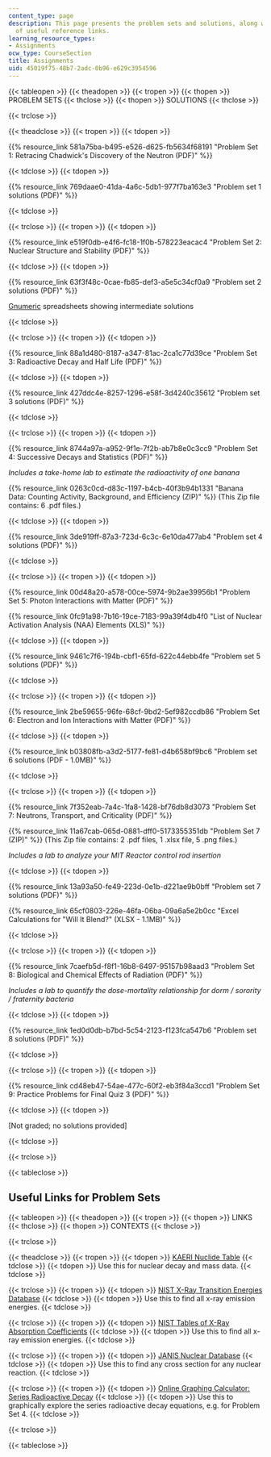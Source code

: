 ```yaml
---
content_type: page
description: This page presents the problem sets and solutions, along with a table
  of useful reference links.
learning_resource_types:
- Assignments
ocw_type: CourseSection
title: Assignments
uid: 45019f75-48b7-2adc-0b96-e629c3954596
---
```


{{< tableopen >}}
{{< theadopen >}}
{{< tropen >}}
{{< thopen >}}
PROBLEM SETS
{{< thclose >}}
{{< thopen >}}
SOLUTIONS
{{< thclose >}}

{{< trclose >}}

{{< theadclose >}}
{{< tropen >}}
{{< tdopen >}}


{{% resource_link 581a75ba-b495-e526-d625-fb5634f68191 "Problem Set 1: Retracing Chadwick's Discovery of the Neutron (PDF)" %}}


{{< tdclose >}}
{{< tdopen >}}


{{% resource_link 769daae0-41da-4a6c-5db1-977f7ba163e3 "Problem set 1 solutions (PDF)" %}}


{{< tdclose >}}

{{< trclose >}}
{{< tropen >}}
{{< tdopen >}}


{{% resource_link e519f0db-e4f6-fc18-1f0b-578223eacac4 "Problem Set 2: Nuclear Structure and Stability (PDF)" %}}


{{< tdclose >}}
{{< tdopen >}}


{{% resource_link 63f3f48c-0cae-fb85-def3-a5e5c34cf0a9 "Problem set 2 solutions (PDF)" %}}

[Gnumeric](http://www.gnumeric.org/) spreadsheets showing intermediate solutions


{{< tdclose >}}

{{< trclose >}}
{{< tropen >}}
{{< tdopen >}}


{{% resource_link 88a1d480-8187-a347-81ac-2ca1c77d39ce "Problem Set 3: Radioactive Decay and Half Life (PDF)" %}}


{{< tdclose >}}
{{< tdopen >}}


{{% resource_link 427ddc4e-8257-1296-e58f-3d4240c35612 "Problem set 3 solutions (PDF)" %}}


{{< tdclose >}}

{{< trclose >}}
{{< tropen >}}
{{< tdopen >}}


{{% resource_link 8744a97a-a952-9f1e-7f2b-ab7b8e0c3cc9 "Problem Set 4: Successive Decays and Statistics (PDF)" %}}

_Includes a take-home lab to estimate the radioactivity of one banana_

{{% resource_link 0263c0cd-d83c-1197-b4cb-40f3b94b1331 "Banana Data: Counting Activity, Background, and Efficiency (ZIP)" %}} (This Zip file contains: 6 .pdf files.)


{{< tdclose >}}
{{< tdopen >}}


{{% resource_link 3de919ff-87a3-723d-6c3c-6e10da477ab4 "Problem set 4 solutions (PDF)" %}}


{{< tdclose >}}

{{< trclose >}}
{{< tropen >}}
{{< tdopen >}}


{{% resource_link 00d48a20-a578-00ce-5974-9b2ae39956b1 "Problem Set 5: Photon Interactions with Matter (PDF)" %}}

{{% resource_link 0fc91a98-7b16-19ce-7183-99a39f4db4f0 "List of Nuclear Activation Analysis (NAA) Elements (XLS)" %}}


{{< tdclose >}}
{{< tdopen >}}


{{% resource_link 9461c7f6-194b-cbf1-65fd-622c44ebb4fe "Problem set 5 solutions (PDF)" %}}


{{< tdclose >}}

{{< trclose >}}
{{< tropen >}}
{{< tdopen >}}


{{% resource_link 2be59655-96fe-68cf-9bd2-5ef982ccdb86 "Problem Set 6: Electron and Ion Interactions with Matter (PDF)" %}}


{{< tdclose >}}
{{< tdopen >}}


{{% resource_link b03808fb-a3d2-5177-fe81-d4b658bf9bc6 "Problem set 6 solutions (PDF - 1.0MB)" %}}


{{< tdclose >}}

{{< trclose >}}
{{< tropen >}}
{{< tdopen >}}


{{% resource_link 7f352eab-7a4c-1fa8-1428-bf76db8d3073 "Problem Set 7: Neutrons, Transport, and Criticality (PDF)" %}}

{{% resource_link 11a67cab-065d-0881-dff0-5173355351db "Problem Set 7 (ZIP)" %}} (This Zip file contains: 2 .pdf files, 1 .xlsx file, 5 .png files.)

_Includes a lab to analyze your MIT Reactor control rod insertion_


{{< tdclose >}}
{{< tdopen >}}


{{% resource_link 13a93a50-fe49-223d-0e1b-d221ae9b0bff "Problem set 7 solutions (PDF)" %}}

{{% resource_link 65cf0803-226e-46fa-06ba-09a6a5e2b0cc "Excel Calculations for \"Will It Blend?\" (XLSX - 1.1MB)" %}}


{{< tdclose >}}

{{< trclose >}}
{{< tropen >}}
{{< tdopen >}}


{{% resource_link 7caefb5d-f8f1-16b8-6497-95157b98aad3 "Problem Set 8: Biological and Chemical Effects of Radiation (PDF)" %}}

_Includes a lab to quantify the dose-mortality relationship for dorm / sorority / fraternity bacteria_


{{< tdclose >}}
{{< tdopen >}}


{{% resource_link 1ed0d0db-b7bd-5c54-2123-f123fca547b6 "Problem set 8 solutions (PDF)" %}}


{{< tdclose >}}

{{< trclose >}}
{{< tropen >}}
{{< tdopen >}}


{{% resource_link cd48eb47-54ae-477c-60f2-eb3f84a3ccd1 "Problem Set 9: Practice Problems for Final Quiz 3 (PDF)" %}}


{{< tdclose >}}
{{< tdopen >}}


\[Not graded; no solutions provided\]


{{< tdclose >}}

{{< trclose >}}

{{< tableclose >}}

Useful Links for Problem Sets
-----------------------------

{{< tableopen >}}
{{< theadopen >}}
{{< tropen >}}
{{< thopen >}}
LINKS
{{< thclose >}}
{{< thopen >}}
CONTEXTS
{{< thclose >}}

{{< trclose >}}

{{< theadclose >}}
{{< tropen >}}
{{< tdopen >}}
[KAERI Nuclide Table](https://web.archive.org/web/20171016004023/http:/atom.kaeri.re.kr:8080/)
{{< tdclose >}}
{{< tdopen >}}
Use this for nuclear decay and mass data.
{{< tdclose >}}

{{< trclose >}}
{{< tropen >}}
{{< tdopen >}}
[NIST X-Ray Transition Energies Database](http://physics.nist.gov/PhysRefData/XrayTrans/Html/search.html)
{{< tdclose >}}
{{< tdopen >}}
Use this to find all x-ray emission energies.
{{< tdclose >}}

{{< trclose >}}
{{< tropen >}}
{{< tdopen >}}
[NIST Tables of X-Ray Absorption Coefficients](http://www.nist.gov/pml/data/xraycoef/)
{{< tdclose >}}
{{< tdopen >}}
Use this to find all x-ray emission energies.
{{< tdclose >}}

{{< trclose >}}
{{< tropen >}}
{{< tdopen >}}
[JANIS Nuclear Database](http://www.oecd-nea.org/janis/)
{{< tdclose >}}
{{< tdopen >}}
Use this to find any cross section for any nuclear reaction.
{{< tdclose >}}

{{< trclose >}}
{{< tropen >}}
{{< tdopen >}}
[Online Graphing Calculator: Series Radioactive Decay](https://www.desmos.com/calculator/ymibe4voxp)
{{< tdclose >}}
{{< tdopen >}}
Use this to graphically explore the series radioactive decay equations, e.g. for Problem Set 4.
{{< tdclose >}}

{{< trclose >}}

{{< tableclose >}}